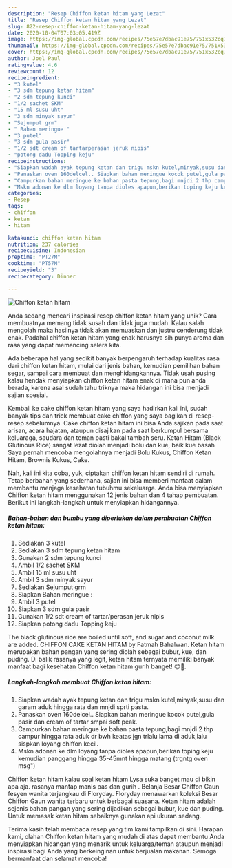 ```yaml
---
description: "Resep Chiffon ketan hitam yang Lezat"
title: "Resep Chiffon ketan hitam yang Lezat"
slug: 822-resep-chiffon-ketan-hitam-yang-lezat
date: 2020-10-04T07:03:05.419Z
image: https://img-global.cpcdn.com/recipes/75e57e7dbac91e75/751x532cq70/chiffon-ketan-hitam-foto-resep-utama.jpg
thumbnail: https://img-global.cpcdn.com/recipes/75e57e7dbac91e75/751x532cq70/chiffon-ketan-hitam-foto-resep-utama.jpg
cover: https://img-global.cpcdn.com/recipes/75e57e7dbac91e75/751x532cq70/chiffon-ketan-hitam-foto-resep-utama.jpg
author: Joel Paul
ratingvalue: 4.6
reviewcount: 12
recipeingredient:
- "3 kutel"
- "3 sdm tepung ketan hitam"
- "2 sdm tepung kunci"
- "1/2 sachet SKM"
- "15 ml susu uht"
- "3 sdm minyak sayur"
- "Sejumput grm"
- " Bahan meringue "
- "3 putel"
- "3 sdm gula pasir"
- "1/2 sdt cream of tartarperasan jeruk nipis"
- "potong dadu Topping keju"
recipeinstructions:
- "Siapkan wadah ayak tepung ketan dan trigu mskn kutel,minyak,susu dan garam aduk hingga rata dan mnjdi sprti pasta."
- "Panaskan oven 160delcel.. Siapkan bahan meringue kocok putel,gula pasir dan cream of tartar smpai soft peak."
- "Campurkan bahan meringue ke bahan pasta tepung,bagi mnjdi 2 thp campur hingga rata aduk dr bwh keatas jgn trlalu lama di aduk,lalu sispkan loyang chiffon kecil."
- "Mskn adonan ke dlm loyang tanpa dioles apapun,berikan toping keju kemudian panggang hingga 35-45mnt hingga matang (trgntg oven msg&#34;)"
categories:
- Resep
tags:
- chiffon
- ketan
- hitam

katakunci: chiffon ketan hitam 
nutrition: 237 calories
recipecuisine: Indonesian
preptime: "PT27M"
cooktime: "PT57M"
recipeyield: "3"
recipecategory: Dinner

---
```



![Chiffon ketan hitam](https://img-global.cpcdn.com/recipes/75e57e7dbac91e75/751x532cq70/chiffon-ketan-hitam-foto-resep-utama.jpg)

Anda sedang mencari inspirasi resep chiffon ketan hitam yang unik? Cara membuatnya memang tidak susah dan tidak juga mudah. Kalau salah mengolah maka hasilnya tidak akan memuaskan dan justru cenderung tidak enak. Padahal chiffon ketan hitam yang enak harusnya sih punya aroma dan rasa yang dapat memancing selera kita.

Ada beberapa hal yang sedikit banyak berpengaruh terhadap kualitas rasa dari chiffon ketan hitam, mulai dari jenis bahan, kemudian pemilihan bahan segar, sampai cara membuat dan menghidangkannya. Tidak usah pusing kalau hendak menyiapkan chiffon ketan hitam enak di mana pun anda berada, karena asal sudah tahu triknya maka hidangan ini bisa menjadi sajian spesial.

Kembali ke cake chiffon ketan hitam yang saya hadirkan kali ini, sudah banyak tips dan trick membuat cake chiffon yang saya bagikan di resep-resep sebelumnya. Cake chiffon ketan hitam ini bisa Anda sajikan pada saat arisan, acara hajatan, ataupun disajikan pada saat berkumpul bersama keluaraga, saudara dan teman pasti bakal tambah seru. Ketan Hitam (Black Glutinous Rice) sangat lezat diolah menjadi bolu dan kue, baik kue basah Saya pernah mencoba mengolahnya menjadi Bolu Kukus, Chiffon Ketan Hitam, Brownis Kukus, Cake.


Nah, kali ini kita coba, yuk, ciptakan chiffon ketan hitam sendiri di rumah. Tetap berbahan yang sederhana, sajian ini bisa memberi manfaat dalam membantu menjaga kesehatan tubuhmu sekeluarga. Anda bisa menyiapkan Chiffon ketan hitam menggunakan 12 jenis bahan dan 4 tahap pembuatan. Berikut ini langkah-langkah untuk menyiapkan hidangannya.

<!--inarticleads1-->

##### Bahan-bahan dan bumbu yang diperlukan dalam pembuatan Chiffon ketan hitam:

1. Sediakan 3 kutel
1. Sediakan 3 sdm tepung ketan hitam
1. Gunakan 2 sdm tepung kunci
1. Ambil 1/2 sachet SKM
1. Ambil 15 ml susu uht
1. Ambil 3 sdm minyak sayur
1. Sediakan Sejumput grm
1. Siapkan  Bahan meringue :
1. Ambil 3 putel
1. Siapkan 3 sdm gula pasir
1. Gunakan 1/2 sdt cream of tartar/perasan jeruk nipis
1. Siapkan potong dadu Topping keju


The black glutinous rice are boiled until soft, and sugar and coconut milk are added. CHIFFON CAKE KETAN HITAM by Fatmah Bahalwan. Ketan hitam merupakan bahan pangan yang sering diolah sebagai bubur, kue, dan puding. Di balik rasanya yang legit, ketan hitam ternyata memiliki banyak manfaat bagi kesehatan Chiffon ketan hitam gurih banget! 😍🖤. 

<!--inarticleads2-->

##### Langkah-langkah membuat Chiffon ketan hitam:

1. Siapkan wadah ayak tepung ketan dan trigu mskn kutel,minyak,susu dan garam aduk hingga rata dan mnjdi sprti pasta.
1. Panaskan oven 160delcel.. Siapkan bahan meringue kocok putel,gula pasir dan cream of tartar smpai soft peak.
1. Campurkan bahan meringue ke bahan pasta tepung,bagi mnjdi 2 thp campur hingga rata aduk dr bwh keatas jgn trlalu lama di aduk,lalu sispkan loyang chiffon kecil.
1. Mskn adonan ke dlm loyang tanpa dioles apapun,berikan toping keju kemudian panggang hingga 35-45mnt hingga matang (trgntg oven msg&#34;)


Chiffon ketan hitam kalau soal ketan hitam Lysa suka banget mau di bikin apa aja. rasanya mantap manis pas dan gurih . Belanja Besar Chiffon Gaun fesyen wanita terjangkau di Floryday. Floryday menawarkan koleksi Besar Chiffon Gaun wanita terbaru untuk berbagai suasana. Ketan hitam adalah sejenis bahan pangan yang sering dijadikan sebagai bubur, kue dan puding. Untuk memasak ketan hitam sebaiknya gunakan api ukuran sedang. 

Terima kasih telah membaca resep yang tim kami tampilkan di sini. Harapan kami, olahan Chiffon ketan hitam yang mudah di atas dapat membantu Anda menyiapkan hidangan yang menarik untuk keluarga/teman ataupun menjadi inspirasi bagi Anda yang berkeinginan untuk berjualan makanan. Semoga bermanfaat dan selamat mencoba!
